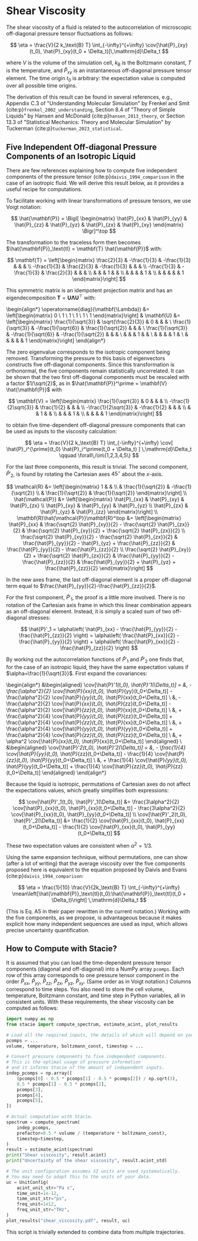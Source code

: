 # Shear Viscosity

The shear viscosity of a fluid is related to the autocorrelation
of microscopic off-diagonal pressure tensor fluctuations as follows:

$$
    \eta = \frac{V}{2 k_\text{B} T}
        \int_{-\infty}^{+\infty}
        \cov[\hat{P}_{xy}(t_0), \hat{P}_{xy}(t_0 + \Delta_t)]\,\mathrm{d}\Delta_t
$$

where $V$ is the volume of the simulation cell,
$k_\text{B}$ is the Boltzmann constant,
$T$ is the temperature,
and $\hat{P}_{xy}$ is an instantaneous off-diagonal pressure tensor element.
The time origin $t_0$ is arbitrary:
the expectation value is computed over all possible time origins.

The derivation of this result can be found in several references, e.g.,
Appendix C.3 of "Understanding Molecular Simulation"
by Frenkel and Smit {cite:p}`frenkel_2002_understanding`,
Section 8.4 of "Theory of Simple Liquids"
by Hansen and McDonald {cite:p}`hansen_2013_theory`,
or Section 13.3 of "Statistical Mechanics: Theory and Molecular Simulation"
by Tuckerman {cite:p}`tuckerman_2023_statistical`.


## Five Independent Off-diagonal Pressure Components of an Isotropic Liquid

There are few references explaining how to compute
five independent components of the pressure tensor {cite:p}`daivis_1994_comparison`
in the case of an isotropic fluid.
We will derive this result below, as it provides a useful recipe for computations.

To facilitate working with linear transformations of pressure tensors,
we use Voigt notation:

$$
    \hat{\mathbf{P}} =
    \Bigl[
        \begin{matrix}
            \hat{P}_{xx} & \hat{P}_{yy} & \hat{P}_{zz} & \hat{P}_{yz} & \hat{P}_{zx} & \hat{P}_{xy}
        \end{matrix}
    \Bigr]^\top
$$

The transformation to the traceless form then becomes
$\hat{\mathbf{P}}_\text{tl} = \mathbf{T} \hat{\mathbf{P}}$ with:

$$
    \mathbf{T} =
    \left[\begin{matrix}
        \frac{2}{3} & -\frac{1}{3} & -\frac{1}{3} & & &
        \\
        -\frac{1}{3} & \frac{2}{3} & -\frac{1}{3} & & &
        \\
        -\frac{1}{3} & -\frac{1}{3} & \frac{2}{3} & & &
        \\
        & & & 1 & &
        \\
        & & & & 1 &
        \\
        & & & & & 1
   \end{matrix}\right]
$$

This symmetric matrix is an idempotent projection matrix and has an eigendecomposition
$\mathbf{T}=\mathbf{U}\mathbf{\Lambda}\mathbf{U}^\top$ with:

\begin{align*}
    \operatorname{diag}(\mathbf{\Lambda}) &=
    \left[\begin{matrix}
        0 \\ 1 \\ 1 \\ 1 \\ 1 \\ 1
    \end{matrix}\right]
    &
    \mathbf{U} &=
    \left[\begin{matrix}
        \frac{1}{\sqrt{3}} & \sqrt{\frac{2}{3}} & 0 & & &
        \\
        \frac{1}{\sqrt{3}} & -\frac{1}{\sqrt{6}} & \frac{1}{\sqrt{2}} & & &
        \\
        \frac{1}{\sqrt{3}} & -\frac{1}{\sqrt{6}} & -\frac{1}{\sqrt{2}} & & &
        \\
        & & & 1 & &
        \\
        & & & & 1 &
        \\
        & & & & & 1
    \end{matrix}\right]
\end{align*}

The zero eigenvalue corresponds to the isotropic component being removed.
Transforming the pressure to this basis of eigenvectors constructs five off-diagonal components.
Since this transformation is orthonormal, the five components remain statistically uncorrelated.
It can be shown that the two first off-diagonal components must be rescaled
with a factor $1/\sqrt{2}$, as in $\hat{\mathbf{P}}^\prime = \mathbf{V} \hat{\mathbf{P}}$ with

$$
    \mathbf{V} =
    \left[\begin{matrix}
        \frac{1}{\sqrt{3}} & 0 & & &
        \\
        -\frac{1}{2\sqrt{3}} & \frac{1}{2} & & &
        \\
        -\frac{1}{2\sqrt{3}} & -\frac{1}{2} & & &
        \\
        & & 1 & &
        \\
        & & & 1 &
        \\
        & & & & 1
    \end{matrix}\right]
$$

to obtain five time-dependent off-diagonal pressure components
that can be used as inputs to the viscosity calculation:

$$
    \eta =
    \frac{V}{2 k_\text{B} T}
    \int_{-\infty}^{+\infty}
    \cov[
        \hat{P}_i^{\prime}(t_0) \hat{P}_i^\prime(t_0 + \Delta_t)
    ]
    \,\mathrm{d}\Delta_t
    \qquad
    \forall\,i\in\{1,2,3,4,5\}
$$

For the last three components, this result is trivial.
The second component, $\hat{P}'_2$, is found by rotating the Cartesian axes $45^\circ$ about the $x$-axis.

$$
    \mathcal{R} &= \left[\begin{matrix}
        1 & & \\
        & \frac{1}{\sqrt{2}} & -\frac{1}{\sqrt{2}} \\
        & \frac{1}{\sqrt{2}} & \frac{1}{\sqrt{2}}
    \end{matrix}\right]
    \\
    \hat{\mathcal{P}} &= \left[\begin{matrix}
        \hat{P}_{xx} & \hat{P}_{xy} & \hat{P}_{zx} \\
        \hat{P}_{xy} & \hat{P}_{yy} & \hat{P}_{yz} \\
        \hat{P}_{zx} & \hat{P}_{yz} & \hat{P}_{zz}
    \end{matrix}\right]
    \\
    \mathbf{R}\hat{\mathcal{P}}\mathbf{R}^\top &= \left[\begin{matrix}
        \hat{P}_{xx} &
        \frac{\sqrt{2} \hat{P}_{xy}}{2} - \frac{\sqrt{2} \hat{P}_{zx}}{2} &
        \frac{\sqrt{2} \hat{P}_{xy}}{2} + \frac{\sqrt{2} \hat{P}_{zx}}{2}
        \\
        \frac{\sqrt{2} \hat{P}_{xy}}{2} - \frac{\sqrt{2} \hat{P}_{zx}}{2} &
        \frac{\hat{P}_{yy}}{2} - \hat{P}_{yz} + \frac{\hat{P}_{zz}}{2} &
        \frac{\hat{P}_{yy}}{2} - \frac{\hat{P}_{zz}}{2}
        \\
        \frac{\sqrt{2} \hat{P}_{xy}}{2} + \frac{\sqrt{2} \hat{P}_{zx}}{2} &
        \frac{\hat{P}_{yy}}{2} - \frac{\hat{P}_{zz}}{2} &
        \frac{\hat{P}_{yy}}{2} + \hat{P}_{yz} + \frac{\hat{P}_{zz}}{2}
    \end{matrix}\right]
$$

In the new axes frame, the last off-diagonal element is a proper off-diagonal term equal to
$\frac{\hat{P}_{yy}}{2}-\frac{\hat{P}_{zz}}{2}$.

For the first component, $\hat{P}'_1$, the proof is a little more involved.
There is no rotation of the Cartesian axis frame
in which this linear combination appears as an off-diagonal element.
Instead, it is simply a scaled sum of two off-diagonal stresses:

$$
    \hat{P}'_1 = \alpha\left(
        \hat{P}_{xx} - \frac{\hat{P}_{yy}}{2} - \frac{\hat{P}_{zz}}{2}
    \right) = \alpha\left(
        \frac{\hat{P}_{xx}}{2} - \frac{\hat{P}_{yy}}{2}
    \right) + \alpha\left(
        \frac{\hat{P}_{xx}}{2} - \frac{\hat{P}_{zz}}{2}
    \right)
$$

By working out the autocorrelation functions of $\hat{P}'_1$ and $\hat{P}'_2$ one finds that,
for the case of an isotropic liquid,
they have the same expectation values if $\alpha=\frac{1}{\sqrt{3}}$.
First expand the covariances:

\begin{align*}
&\begin{aligned}
    \cov[\hat{P}'_1(t_0), \hat{P}'_1(\Delta_t)] =
    &\,
        - \frac{\alpha^2}{2} \cov[\hat{P}_{xx}(t_0), \hat{P}_{yy}(t_0+\Delta_t)]
        - \frac{\alpha^2}{2} \cov[\hat{P}_{yy}(t_0), \hat{P}_{xx}(t_0+\Delta_t)]
    \\
    &\,
        - \frac{\alpha^2}{2} \cov[\hat{P}_{xx}(t_0), \hat{P}_{zz}(t_0+\Delta_t)]
        - \frac{\alpha^2}{2} \cov[\hat{P}_{zz}(t_0), \hat{P}_{xx}(t_0+\Delta_t)]
    \\
    &\,
        + \frac{\alpha^2}{4} \cov[\hat{P}_{yy}(t_0), \hat{P}_{zz}(t_0+\Delta_t)]
        + \frac{\alpha^2}{4} \cov[\hat{P}_{zz}(t_0), \hat{P}_{xx}(t_0+\Delta_t)]
    \\
    &\,
        + \frac{\alpha^2}{4} \cov[\hat{P}_{yy}(t_0), \hat{P}_{yy}(t_0+\Delta_t)]
        + \frac{\alpha^2}{4} \cov[\hat{P}_{zz}(t_0), \hat{P}_{zz}(t_0+\Delta_t)]
    \\
    &\,
        + \alpha^2 \cov[\hat{P}_{xx}(t_0), \hat{P}_{xx}(t_0+\Delta_t)]
\end{aligned}
\\
&\begin{aligned}
    \cov[\hat{P}'_2(t_0), \hat{P}'_2(\Delta_t)] =
    &\,
        - \frac{1}{4} \cov[\hat{P}_{yy}(t_0), \hat{P}_{zz}(t_0+\Delta_t)]
        - \frac{1}{4} \cov[\hat{P}_{zz}(t_0), \hat{P}_{yy}(t_0+\Delta_t)]
    \\
    &\,
        + \frac{1}{4} \cov[\hat{P}_{yy}(t_0), \hat{P}_{yy}(t_0+\Delta_t)]
        + \frac{1}{4} \cov[\hat{P}_{zz}(t_0), \hat{P}_{zz}(t_0+\Delta_t)]
\end{aligned}
\end{align*}

Because the liquid is isotropic, permutations of Cartesian axes do not affect the expectations values, which greatly simplifies both expressions:

$$
    \cov[\hat{P}'_1(t_0), \hat{P}'_1(\Delta_t)] &=
        \frac{3\alpha^2}{2} \cov[\hat{P}_{xx}(t_0), \hat{P}_{xx}(t_0+\Delta_t)]
        - \frac{3\alpha^2}{2} \cov[\hat{P}_{xx}(t_0), \hat{P}_{yy}(t_0+\Delta_t)]
    \\
    \cov[\hat{P}'_2(t_0), \hat{P}'_2(\Delta_t)] &=
        \frac{1}{2} \cov[\hat{P}_{xx}(t_0), \hat{P}_{xx}(t_0+\Delta_t)]
        - \frac{1}{2} \cov[\hat{P}_{xx}(t_0), \hat{P}_{yy}(t_0+\Delta_t)]
$$

These two expectation values are consistent when $\alpha^2 = 1/3$.

Using the same expansion technique, without permutations, one can show (after a lot of writing)
that the average viscosity over the five components proposed here is equivalent to
the equation proposed by Daivis and Evans {cite:p}`daivis_1994_comparison`:

$$
    \eta = \frac{1}{10} \frac{V}{2k_\text{B} T} \int_{-\infty}^{+\infty}
        \mean\left[\hat{\mathbf{P}}_\text{tl}(t_0):\hat{\mathbf{P}}_\text{tl}(t_0 + \Delta_t)\right]
        \,\mathrm{d}\Delta_t
$$

(This is Eq. A5 in their paper rewritten in the current notation.)
Working with the five components, as we propose, is advantageous because it makes explicit
how many independent sequences are used as input, which allows precise uncertainty quantification.

## How to Compute with Stacie?

It is assumed that you can load the time-dependent pressure tensor components
(diagonal and off-diagonal) into a NumPy array `pcomps`.
Each row of this array corresponds to one pressure tensor component in the order
$\hat{P}_{xx}$, $\hat{P}_{yy}$, $\hat{P}_{zz}$, $\hat{P}_{zx}$, $\hat{P}_{yz}$, $\hat{P}_{xy}$.
(Same order as in Voigt notation.)
Columns correspond to time steps.
You also need to store the cell volume, temperature,
Boltzmann constant, and time step in Python variables,
all in consistent units.
With these requirements, the shear viscosity can be computed as follows:

```python
import numpy as np
from stacie import compute_spectrum, estimate_acint, plot_results

# Load all the required inputs, the details of which will depend on your use case.
pcomps = ...
volume, temperature, boltzmann_const, timestep = ...

# Convert pressure components to five independent components.
# This is the optimal usage of pressure information
# and it informs Stacie of the amount of independent inputs.
indep_pcomps = np.array([
    (pcomps[0] - 0.5 * pcomps[1] - 0.5 * pcomps[2]) / np.sqrt(3),
    0.5 * pcomps[1] - 0.5 * pcomps[2],
    pcomps[3],
    pcomps[4],
    pcomps[5],
])

# Actual computation with Stacie.
spectrum = compute_spectrum(
    indep_pcomps,
    prefactor=0.5 * volume / (temperature * boltzmann_const),
    timestep=timestep,
)
result = estimate_acint(spectrum)
print("Shear viscosity", result.acint)
print("Uncertainty of the shear viscosity", result.acint_std)

# The unit configuration assumes SI units are used systematically.
# You may need to adapt this to the units of your data.
uc = UnitConfig(
    acint_unit_str="Pa s",
    time_unit=1e-12,
    time_unit_str="ps",
    freq_unit=1e12,
    freq_unit_str="THz",
)
plot_results("shear_viscosity.pdf", result, uc)
```

This script is trivially extended to combine data from multiple trajectories.
